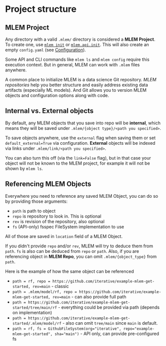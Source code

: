 # Project structure

## MLEM Project

Any directory with a valid `.mlem/` directory is considered a **MLEM Project**.
To create one, use [`mlem init`](/doc/command-reference/init) or
[`mlem.api.init`](/doc/api-reference/init). This will also create an empty
`config.yaml` (see [Configuration](/doc/user-guide/configuration)).

<admon type="info">

Some API and CLI commands like `mlem ls` and `mlem config` require this
execution context. But in general, MLEM can work with `.mlem` files anywhere.

</admon>

A common place to initialize MLEM is a data science Git repository. _MLEM
repositories_ help you better structure and easily address existing data
artifacts (especially ML models). And Git allows you to version MLEM objects and
configuration options along with code.

## Internal vs. External objects

By default, any MLEM objects that you save into repo will be **internal**, which
means they will be saved under `.mlem/{object type}/<path you specified>`.

To save objects anywhere, use the `external` flag when saving them or set
`default_external=True` via configuration. **External** objects will be indexed
via links under `.mlem/link/<path you specified>`.

<admon type="tip">

You can also turn this off (via the `link=False` flag), but in that case your
object will not be known to the MLEM project, for example it will not be shown
by `mlem ls`.

</admon>

## Referencing MLEM Objects

Everywhere you need to reference any saved MLEM Object, you can do so by
providing those arguments:

- `path` is path to object
- `repo` is repository to look in. This is optional
- `rev` is revision of the repository, also optional
- `fs` (API-only) fsspec FileSystem implementation to use

All of those are saved in `location` field of a MLEM Object.

If you didn't provide `repo` and/or `rev`, MLEM will try to deduce them from
`path`. `fs` is also can be deduced from `repo` or `path`. Also, if you are
referencing object in **MLEM Repo**, you can omit `.mlem/{object_type}` from
`path`.

Here is the example of how the same object can be referenced

- `path = rf, repo = https://github.com/iterative/example-mlem-get-started, rev=main` -
  classic
- `path = .mlem/model/rf, repo = https://github.com/iterative/example-mlem-get-started, rev=main` -
  can also provide full path
- `path = https://github.com/iterative/example-mlem-get-started/tree/main/rf` -
  everything could be provided via path (depends on implementation)
- `path = https://github.com/iterative/example-mlem-get-started/.mlem/model/rf` -
  also can omit `tree/main` since `main` is default.
- `path = rf, fs = GithubFileSystem(org="iterative", repo="example-mlem-get-started", sha="main")` -
  API only, can provide pre-configured fs
